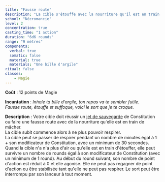 ```yaml
---
title: "Fausse route"
description: "La cible s'étouffe avec la nourriture qu'il est en train d'avaler."
school: "Nécromancie"
level: 2
concentration: true
casting_time: "1 action"
duration: "6d6 rounds"
range: "9 mètres"
components:
  verbal: true
  somatic: false
  material: true
  materials: "Une bille d'argile"
ritual: false
classes:
    - Magie  
---
```

**Coût** : 12 points de Magie  

**Incantation** : *Inhale ta bille d'argile, ton repas va te sembler futile.*     
*Fausse route, étouffe et suffoque, voici le sort que je te croque.*    

**Description** : Votre cible doit réussir un [jet de sauvegarde](/utiliser-les-caracteristiques/#jets-de-sauvegarde) de Constitution ou faire une fausse route avec de la nourriture qu'elle est en train de mâcher.  
La cible subit commence alors à ne plus pouvoir respirer.  
La cible peut se passer de respirer pendant un nombre de minutes égal à 1 + son modificateur de Constitution, avec un minimum de 30 secondes.
Quand la cible n'a n'a plus d'air ou qu'elle est en train d'étouffer, elle peut survivre un nombre de rounds égal à son modificateur de Constitution (avec un minimum de 1 round). Au début du round suivant, son nombre de point d'action est réduit à 0 et elle agonise. Elle ne peut pas regagner de point d'action ou être stabilisée tant qu'elle ne peut pas respirer.
Le sort peut être interrompu par son lanceur à tout moment.     
